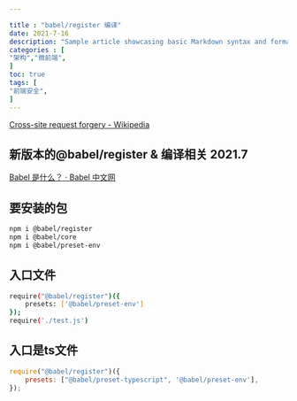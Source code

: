 ```yaml
---

title : "babel/register 编译"
date: 2021-7-16
description: "Sample article showcasing basic Markdown syntax and formatting for HTML elements."
categories : [                              
"架构","微前端",
]
toc: true
tags: [
"前端安全",
]
---
```



[Cross-site request forgery - Wikipedia](https://en.wikipedia.org/wiki/Cross-site_request_forgery)

 <!--more-->

## 新版本的@babel/register & 编译相关 2021.7

[Babel 是什么？ · Babel 中文网](https://www.babeljs.cn/docs/)

## 要安装的包

```bash
npm i @babel/register
npm i @babel/core
npm i @babel/preset-env
```

## 入口文件

```bash
require("@babel/register")({
	presets: ['@babel/preset-env']
});
require('./test.js')
```

## 入口是ts文件

```jsx
require("@babel/register")({
	presets: ["@babel/preset-typescript", '@babel/preset-env'],
});
```
